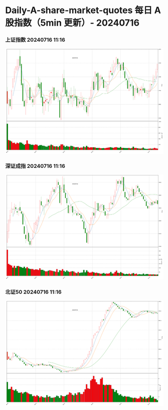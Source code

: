 
# Daily-A-share-market-quotes 每日 A 股指数（5min 更新）- 20240716

### 上证指数 20240716 11:16
![](./fig/2024/7/20240716-sh000001.png)

### 深证成指 20240716 11:16
![](./fig/2024/7/20240716-sz399001.png)

### 北证50 20240716 11:16
![](./fig/2024/7/20240716-bj899050.png)
